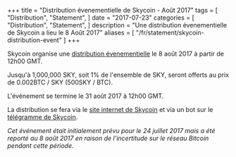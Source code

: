 +++
title = "Distribution évenementielle de Skycoin - Août 2017"
tags = [
"Distribution",
"Statement",
]
date = "2017-07-23"
categories = [
"Distribution",
"Statement",
]
description = "Une distribution évenementielle de Skycoin a lieu le 8 Août 2017"
aliases = [
	"/fr/statement/skycoin-distribution-event"
]
+++

Skycoin organise une [distribution évenementielle](https://www.skycoin.net/distribution/) le 8 août 2017 à partir de 12h00 GMT.

Jusqu'à 1,000,000 SKY, soit 1% de l'ensemble de SKY, seront offerts au prix de 0.002BTC / SKY (500SKY / BTC).

L'événement se termine le 31 août 2017 à 12h00 GMT.

La distribution se fera via le [site internet de Skycoin](https://www.skycoin.net/) et via un bot sur le [télégramme de Skycoin](https://t.me/Skycoin).

*Cet événement était initialement prévu pour le 24 juillet 2017 mais a été reporté au 8 août 2017 en raison de l'incertitude sur le réseau Bitcoin pendant cette période.*

